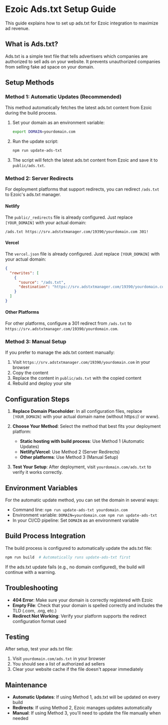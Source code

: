 # Ezoic Ads.txt Setup Guide

This guide explains how to set up ads.txt for Ezoic integration to maximize ad revenue.

## What is Ads.txt?

Ads.txt is a simple text file that tells advertisers which companies are authorized to sell ads on your website. It prevents unauthorized companies from selling fake ad space on your domain.

## Setup Methods

### Method 1: Automatic Updates (Recommended)

This method automatically fetches the latest ads.txt content from Ezoic during the build process.

1. Set your domain as an environment variable:
   ```bash
   export DOMAIN=yourdomain.com
   ```

2. Run the update script:
   ```bash
   npm run update-ads-txt
   ```

3. The script will fetch the latest ads.txt content from Ezoic and save it to `public/ads.txt`.

### Method 2: Server Redirects

For deployment platforms that support redirects, you can redirect `/ads.txt` to Ezoic's ads.txt manager.

#### Netlify
The `public/_redirects` file is already configured. Just replace `[YOUR_DOMAIN]` with your actual domain:

```
/ads.txt https://srv.adstxtmanager.com/19390/yourdomain.com 301!
```

#### Vercel
The `vercel.json` file is already configured. Just replace `[YOUR_DOMAIN]` with your actual domain:

```json
{
  "rewrites": [
    {
      "source": "/ads.txt",
      "destination": "https://srv.adstxtmanager.com/19390/yourdomain.com"
    }
  ]
}
```

#### Other Platforms

For other platforms, configure a 301 redirect from `/ads.txt` to `https://srv.adstxtmanager.com/19390/yourdomain.com`.

### Method 3: Manual Setup

If you prefer to manage the ads.txt content manually:

1. Visit `https://srv.adstxtmanager.com/19390/yourdomain.com` in your browser
2. Copy the content
3. Replace the content in `public/ads.txt` with the copied content
4. Rebuild and deploy your site

## Configuration Steps

1. **Replace Domain Placeholder**: In all configuration files, replace `[YOUR_DOMAIN]` with your actual domain name (without https:// or www).

2. **Choose Your Method**: Select the method that best fits your deployment platform:
   - **Static hosting with build process**: Use Method 1 (Automatic Updates)
   - **Netlify/Vercel**: Use Method 2 (Server Redirects)
   - **Other platforms**: Use Method 3 (Manual Setup)

3. **Test Your Setup**: After deployment, visit `yourdomain.com/ads.txt` to verify it works correctly.

## Environment Variables

For the automatic update method, you can set the domain in several ways:

- Command line: `npm run update-ads-txt yourdomain.com`
- Environment variable: `DOMAIN=yourdomain.com npm run update-ads-txt`
- In your CI/CD pipeline: Set `DOMAIN` as an environment variable

## Build Process Integration

The build process is configured to automatically update the ads.txt file:

```bash
npm run build  # Automatically runs update-ads-txt first
```

If the ads.txt update fails (e.g., no domain configured), the build will continue with a warning.

## Troubleshooting

- **404 Error**: Make sure your domain is correctly registered with Ezoic
- **Empty File**: Check that your domain is spelled correctly and includes the TLD (.com, .org, etc.)
- **Redirect Not Working**: Verify your platform supports the redirect configuration format used

## Testing

After setup, test your ads.txt file:

1. Visit `yourdomain.com/ads.txt` in your browser
2. You should see a list of authorized ad sellers
3. Clear your website cache if the file doesn't appear immediately

## Maintenance

- **Automatic Updates**: If using Method 1, ads.txt will be updated on every build
- **Redirects**: If using Method 2, Ezoic manages updates automatically
- **Manual**: If using Method 3, you'll need to update the file manually when needed